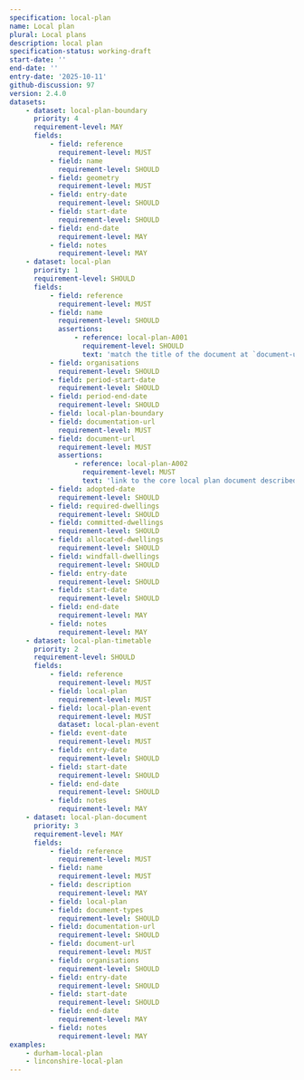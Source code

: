 ```yaml
---
specification: local-plan
name: Local plan
plural: Local plans
description: local plan
specification-status: working-draft
start-date: ''
end-date: ''
entry-date: '2025-10-11'
github-discussion: 97
version: 2.4.0
datasets:
    - dataset: local-plan-boundary
      priority: 4
      requirement-level: MAY
      fields:
          - field: reference
            requirement-level: MUST
          - field: name
            requirement-level: SHOULD
          - field: geometry
            requirement-level: MUST
          - field: entry-date
            requirement-level: SHOULD
          - field: start-date
            requirement-level: SHOULD
          - field: end-date
            requirement-level: MAY
          - field: notes
            requirement-level: MAY
    - dataset: local-plan
      priority: 1
      requirement-level: SHOULD
      fields:
          - field: reference
            requirement-level: MUST
          - field: name
            requirement-level: SHOULD
            assertions:
                - reference: local-plan-A001
                  requirement-level: SHOULD
                  text: 'match the title of the document at `document-url`.'  
          - field: organisations
            requirement-level: SHOULD
          - field: period-start-date
            requirement-level: SHOULD
          - field: period-end-date
            requirement-level: SHOULD
          - field: local-plan-boundary
          - field: documentation-url
            requirement-level: MUST
          - field: document-url
            requirement-level: MUST
            assertions:
                - reference: local-plan-A002
                  requirement-level: MUST
                  text: 'link to the core local plan document described by this data.'
          - field: adopted-date
            requirement-level: SHOULD
          - field: required-dwellings
            requirement-level: SHOULD
          - field: committed-dwellings
            requirement-level: SHOULD
          - field: allocated-dwellings
            requirement-level: SHOULD
          - field: windfall-dwellings
            requirement-level: SHOULD
          - field: entry-date
            requirement-level: SHOULD
          - field: start-date
            requirement-level: SHOULD
          - field: end-date
            requirement-level: MAY
          - field: notes
            requirement-level: MAY
    - dataset: local-plan-timetable
      priority: 2
      requirement-level: SHOULD
      fields:
          - field: reference
            requirement-level: MUST
          - field: local-plan
            requirement-level: MUST
          - field: local-plan-event
            requirement-level: MUST
            dataset: local-plan-event
          - field: event-date
            requirement-level: MUST
          - field: entry-date
            requirement-level: SHOULD
          - field: start-date
            requirement-level: SHOULD
          - field: end-date
            requirement-level: SHOULD
          - field: notes
            requirement-level: MAY
    - dataset: local-plan-document
      priority: 3
      requirement-level: MAY
      fields:
          - field: reference
            requirement-level: MUST
          - field: name
            requirement-level: MUST
          - field: description
            requirement-level: MAY
          - field: local-plan
          - field: document-types
            requirement-level: SHOULD
          - field: documentation-url
            requirement-level: SHOULD
          - field: document-url
            requirement-level: MUST
          - field: organisations
            requirement-level: SHOULD
          - field: entry-date
            requirement-level: SHOULD
          - field: start-date
            requirement-level: SHOULD
          - field: end-date
            requirement-level: MAY
          - field: notes
            requirement-level: MAY
examples:
    - durham-local-plan
    - linconshire-local-plan
---
```

